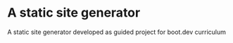 # A static site generator
A static site generator developed as guided project for boot.dev curriculum
